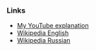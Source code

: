 ### Links

- [My YouTube explanation](https://www.youtube.com/watch?v=Tebc6J0qxNA)
- [Wikipedia English](https://en.wikipedia.org/wiki/Lee_algorithm)
- [Wikipedia Russian](https://ru.wikipedia.org/wiki/Алгоритм_Ли)
